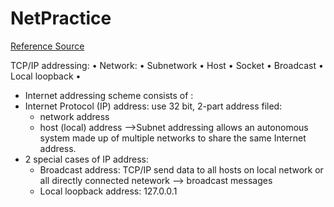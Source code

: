 # NetPractice
[Reference Source](https://www.ibm.com/docs/en/aix/7.2.0?topic=addressing-internet-addresses)

TCP/IP addressing:
• Network:
• Subnetwork
• Host
• Socket
• Broadcast
• Local loopback
• 


- Internet addressing scheme consists of :
- Internet Protocol (IP) address: use 32 bit, 2-part address filed:
  - network address
  - host (local) address
  -->Subnet addressing allows an autonomous system made up of multiple networks to share the same Internet address.
- 2 special cases of IP address:
  - Broadcast address: TCP/IP send data to all hosts on local network or all directly connected netework --> broadcast messages
  - Local loopback address: 127.0.0.1
